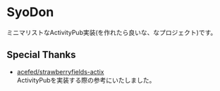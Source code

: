 # SyoDon

ミニマリストなActivityPub実装(を作れたら良いな、なプロジェクト)です。

## Special Thanks

- [acefed/strawberryfields-actix](https://gitlab.com/acefed/strawberryfields-actix)  
ActivityPubを実装する際の参考にいたしました。
